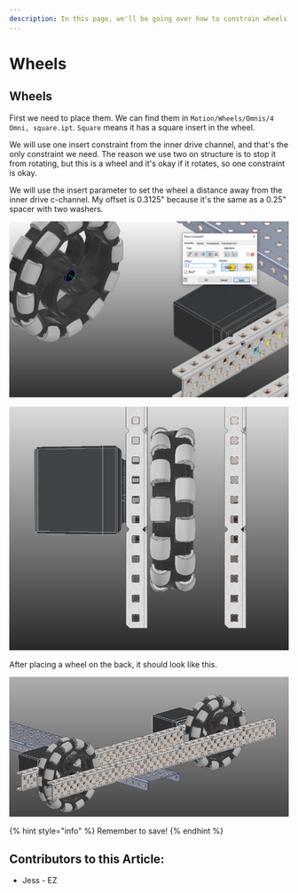 ```yaml
---
description: In this page, we'll be going over how to constrain wheels to c-channels.
---
```


# Wheels

## Wheels

First we need to place them.  We can find them in `Motion/Wheels/Omnis/4 Omni, square.ipt`.  `Square` means it has a square insert in the wheel.  

We will use one insert constraint from the inner drive channel, and that's the only constraint we need.  The reason we use two on structure is to stop it from rotating, but this is a wheel and it's okay if it rotates, so one constraint is okay.

We will use the insert parameter to set the wheel a distance away from the inner drive c-channel.  My offset is 0.3125" because it's the same as a 0.25" spacer with two washers.  

![Insert Constraint between Wheel and C-Channel](<../../../../.gitbook/assets/image (75).png>)

![Completed Wheel](<../../../../.gitbook/assets/image (76).png>)

After placing a wheel on the back, it should look like this. 

![Completed Wheels](<../../../../.gitbook/assets/image (79).png>)

{% hint style="info" %}
Remember to save!
{% endhint %}



## Contributors to this Article:

* Jess - EZ

